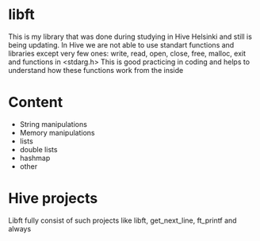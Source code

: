 # libft
This is my library that was done during studying in Hive Helsinki and still 
is being updating. In Hive we are not able to use standart functions and libraries 
except very few ones: write, read, open, close, free, malloc, exit and functions in
<stdarg.h>
This is good practicing in coding and helps to understand how these functions work from the inside
# Content
- String manipulations 
- Memory manipulations
- lists
- double lists
- hashmap
- other

# Hive projects
Libft fully consist of such projects like libft, get_next_line, ft_printf and always 
